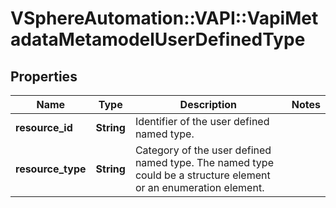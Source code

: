# VSphereAutomation::VAPI::VapiMetadataMetamodelUserDefinedType

## Properties
Name | Type | Description | Notes
------------ | ------------- | ------------- | -------------
**resource_id** | **String** | Identifier of the user defined named type. | 
**resource_type** | **String** | Category of the user defined named type. The named type could be a structure element or an enumeration element. | 


